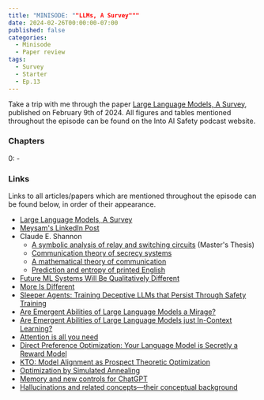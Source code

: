 ```yaml
---
title: "MINISODE: ""LLMs, A Survey"""
date: 2024-02-26T00:00:00-07:00
published: false
categories:
  - Minisode
  - Paper review
tags:
  - Survey
  - Starter
  - Ep.13
---
```


Take a trip with me through the paper <a href="https://arxiv.org/abs/2402.06196" target="_blank" rel="noreferrer noopener">Large Language Models, A Survey</a>, published on February 9th of 2024. All figures and tables mentioned throughout the episode can be found on the Into AI Safety podcast website.
<!-- <audio controls>
<source src="https://into-ai-safety.github.io/assets\audio\into-ai-safety_ep.13.mp3" type="audio/mp3">
</audio> -->

### Chapters

0: - 

### Links

Links to all articles/papers which are mentioned throughout the episode can be found below, in order of their appearance.
- <a href="https://arxiv.org/abs/2402.06196" target="_blank" rel="noreferrer noopener">Large Language Models, A Survey</a>
- <a href="https://www.linkedin.com/posts/meysam-ac_i-am-delighted-to-share-that-our-most-recent-activity-7162768857827377152-wiLu/?utm_source=share&utm_medium=member_desktop" target="_blank" rel="noreferrer noopener">Meysam's LinkedIn Post</a>
- Claude E. Shannon
  - <a href="https://dspace.mit.edu/handle/1721.1/11173" target="_blank" rel="noreferrer noopener">A symbolic analysis of relay and switching circuits</a> (Master's Thesis)
  - <a href="https://ieeexplore.ieee.org/document/6769090" target="_blank" rel="noreferrer noopener">Communication theory of secrecy systems</a>
  - <a href="https://ieeexplore.ieee.org/document/6773024" target="_blank" rel="noreferrer noopener">A mathematical theory of communication</a>
  - <a href="https://ieeexplore.ieee.org/document/6773263" target="_blank" rel="noreferrer noopener">Prediction and entropy of printed English</a>
- <a href="https://bounded-regret.ghost.io/future-ml-systems-will-be-qualitatively-different/" target="_blank" rel="noreferrer noopener">Future ML Systems Will Be Qualitatively Different</a>
- <a href="https://www.science.org/doi/10.1126/science.177.4047.393?ref=bounded-regret.ghost.io" target="_blank" rel="noreferrer noopener">More Is Different</a>
- <a href="https://arxiv.org/abs/2401.05566" target="_blank" rel="noreferrer noopener">Sleeper Agents: Training Deceptive LLMs that Persist Through Safety Training</a>
- <a href="https://arxiv.org/abs/2304.15004" target="_blank" rel="noreferrer noopener">Are Emergent Abilities of Large Language Models a Mirage?</a>
- <a href="https://arxiv.org/abs/2309.01809" target="_blank" rel="noreferrer noopener">Are Emergent Abilities of Large Language Models just In-Context Learning?</a>
- <a href="https://arxiv.org/abs/1706.03762" target="_blank" rel="noreferrer noopener">Attention is all you need</a>
- <a href="https://arxiv.org/abs/2305.18290" target="_blank" rel="noreferrer noopener">Direct Preference Optimization: Your Language Model is Secretly a Reward Model</a>
- <a href="https://arxiv.org/abs/2402.01306" target="_blank" rel="noreferrer noopener">KTO: Model Alignment as Prospect Theoretic Optimization</a>
- <a href="https://www2.stat.duke.edu/~scs/Courses/Stat376/Papers/TemperAnneal/KirkpatrickAnnealScience1983.pdf" target="_blank" rel="noreferrer noopener">Optimization by Simulated Annealing</a>
- <a href="https://openai.com/blog/memory-and-new-controls-for-chatgpt" target="_blank" rel="noreferrer noopener">Memory and new controls for ChatGPT</a>
- <a href="https://www.ncbi.nlm.nih.gov/pmc/articles/PMC4515540/" target="_blank" rel="noreferrer noopener">Hallucinations and related concepts—their conceptual background</a>

<!-- end of the list -->

